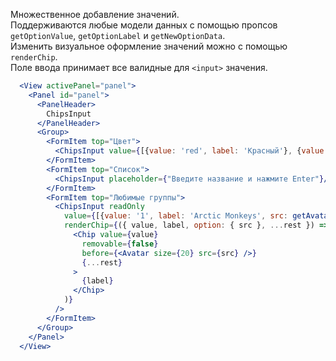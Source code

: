 Множественное добавление значений.  
Поддерживаются любые модели данных с помощью пропсов `getOptionValue`, `getOptionLabel` и `getNewOptionData`.  
Изменить визуальное оформление значений можно с помощью `renderChip`.  
Поле ввода принимает все валидные для `<input>` значения.

```jsx
  <View activePanel="panel">
    <Panel id="panel">
      <PanelHeader>
        ChipsInput
      </PanelHeader>
      <Group>
        <FormItem top="Цвет">
          <ChipsInput value={[{value: 'red', label: 'Красный'}, {value: 'blue', label: 'Синий'}]}/>
        </FormItem>
        <FormItem top="Список">
          <ChipsInput placeholder={"Введите название и нажмите Enter"}/>
        </FormItem>      
        <FormItem top="Любимые группы">
          <ChipsInput readOnly
            value={[{value: '1', label: 'Arctic Monkeys', src: getAvatarUrl('audio_arctic_monkeys')}, {value: '2', label: 'Звери', src: getAvatarUrl('audio_leto_zveri')}, {value: '4', label: 'FACE', src: getAvatarUrl('audio_face')}, {value: '3', label: 'Depeche Mode', src: getAvatarUrl('audio_depeche_mode')}, {value: '5', label: 'Linkin Park', src: getAvatarUrl('audio_linkin_park')}]}
            renderChip={({ value, label, option: { src }, ...rest }) => (
              <Chip value={value}
                removable={false}
                before={<Avatar size={20} src={src} />}
                {...rest}
              >
                {label}
              </Chip>
            )}
          />
        </FormItem>
      </Group>
    </Panel>
  </View>
```
